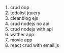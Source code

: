 1. crud oop
2. todolist jquery <done>
3. cleanblog ejs
4. crud nodejs no api 
5. crud nodejs with api
6. wather app
7. movie app
8. react crud with email js